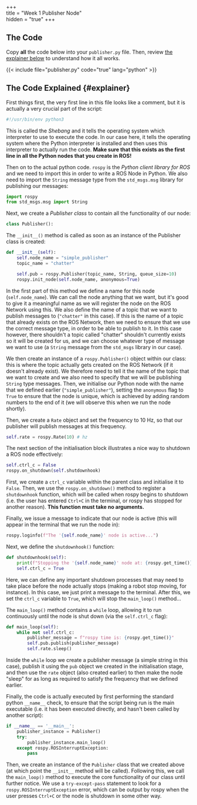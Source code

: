 +++  
title = "Week 1 Publisher Node"  
hidden = "true"
+++

## The Code

Copy **all** the code below into your `publisher.py` file.  Then, review [the explainer below](#explainer) to understand how it all works.

{{< include file="publisher.py" code="true" lang="python" >}}

## The Code Explained {#explainer}

First things first, the very first line in this file looks like a comment, but it is actually a very crucial part of the script:

```python
#!/usr/bin/env python3
```

This is called the *Shebang* and it tells the operating system which interpreter to use to execute the code. In our case here, it tells the operating system where the Python interpreter is installed and then uses this interpreter to actually run the code. **Make sure that this exists as the first line in all the Python nodes that you create in ROS!**

Then on to the actual python code. `rospy` is the *Python client library for ROS* and we need to import this in order to write a ROS Node in Python. We also need to import the `String` message type from the `std_msgs.msg` library for publishing our messages:

```python
import rospy
from std_msgs.msg import String
```

Next, we create a *Publisher class* to contain all the functionality of our node:

```python
class Publisher():
```

The `__init__()` method is called as soon as an instance of the Publisher class is created:

```python
def __init__(self):
    self.node_name = "simple_publisher"
    topic_name = "chatter"

    self.pub = rospy.Publisher(topic_name, String, queue_size=10)
    rospy.init_node(self.node_name, anonymous=True)
```

In the first part of this method we define a name for this node (`self.node_name`). We can call the node anything that we want, but it's good to give it a meaningful name as we will register the node on the ROS Network using this. We also define the name of a topic that we want to publish messages to (`"chatter"` in this case). If this is the name of a topic that already exists on the ROS Network, then we need to ensure that we use the correct message type, in order to be able to publish to it. In this case however, there shouldn't a topic called "chatter" shouldn't currently exists so it will be created for us, and we can choose whatever type of message we want to use (a `String` message from the `std_msgs` library in our case).

We then create an instance of a `rospy.Publisher()` object within our class: this is where the topic actually gets created on the ROS Network (if it doesn't already exist). We therefore need to tell it the name of the topic that we want to create and we also need to specify that we will be publishing `String` type messages. Then, we initialise our Python node with the name that we defined earlier (`"simple_publisher"`), setting the `anonymous` flag to `True` to ensure that the node is unique, which is achieved by adding random numbers to the end of it (we will observe this when we run the node shortly).

Then, we create a `Rate` object and set the frequency to 10 Hz, so that our publisher will publish messages at this frequency.

```python
self.rate = rospy.Rate(10) # hz
```

The next section of the initialisation block illustrates a nice way to shutdown a ROS node effectively:

```python
self.ctrl_c = False
rospy.on_shutdown(self.shutdownhook)
```

First, we create a `ctrl_c` variable within the parent class and initialise it to `False`. Then, we use the `rospy.on_shutdown()` method to register a `shutdownhook` function, which will be called when rospy begins to shutdown (i.e. the user has entered `Ctrl+C` in the terminal, or rospy has stopped for another reason). **This function must take no arguments.**

Finally, we issue a message to indicate that our node is active (this will appear in the terminal that we run the node in):

```python
rospy.loginfo(f"The '{self.node_name}' node is active...")
```

Next, we define the `shutdownhook()` function:

```python
def shutdownhook(self):
    print(f"Stopping the '{self.node_name}' node at: {rospy.get_time()}")
    self.ctrl_c = True
```

Here, we can define any important shutdown processes that may need to take place before the node actually stops (making a robot stop moving, for instance). In this case, we just print a message to the terminal. After this, we set the `ctrl_c` variable to `True`, which will stop the `main_loop()` method...

The `main_loop()` method contains a `while` loop, allowing it to run continuously until the node is shut down (via the `self.ctrl_c` flag):

```python
def main_loop(self):
    while not self.ctrl_c:
        publisher_message = f"rospy time is: {rospy.get_time()}"
        self.pub.publish(publisher_message)
        self.rate.sleep()
```

Inside the `while` loop we create a publisher message (a simple string in this case), publish it using the `pub` object we created in the initialisation stage, and then use the `rate` object (also created earlier) to then make the node "sleep" for as long as required to satisfy the frequency that we defined earlier.

Finally, the code is actually executed by first performing the standard python `__name__` check, to ensure that the script being run is the main executable (i.e. it has been executed directly, and hasn't been called by another script):

```python
if __name__ == '__main__':
    publisher_instance = Publisher()
    try:
        publisher_instance.main_loop()
    except rospy.ROSInterruptException:
        pass
```

Then, we create an instance of the `Publisher` class that we created above (at which point the `__init__` method will be called). Following this, we call the `main_loop()` method to execute the core functionality of our class until further notice. We use a `try-except-pass` statement to look for a `rospy.ROSInterruptException` error, which can be output by rospy when the user presses `Ctrl+C` or the node is shutdown in some other way.
